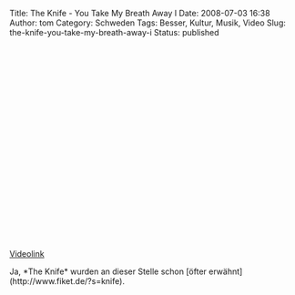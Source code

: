 Title: The Knife - You Take My Breath Away I
Date: 2008-07-03 16:38
Author: tom
Category: Schweden
Tags: Besser, Kultur, Musik, Video
Slug: the-knife-you-take-my-breath-away-i
Status: published

<p>
<object width="425" height="344">
<param name="movie" value="http://www.youtube.com/v/W56_ek1Px6g&amp;hl=en&amp;fs=1"></param><param name="allowFullScreen" value="true"></param>

<embed src="http://www.youtube.com/v/W56_ek1Px6g&amp;hl=en&amp;fs=1" type="application/x-shockwave-flash" allowfullscreen="true" width="425" height="344">
</embed>
</object>
  
[Videolink](http://youtube.com/watch?v=W56_ek1Px6g)

</p>
Ja, *The Knife* wurden an dieser Stelle schon [öfter
erwähnt](http://www.fiket.de/?s=knife).

